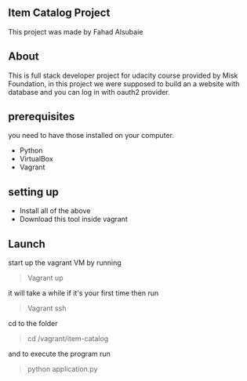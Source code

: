 ## **Item Catalog Project**

This project was made by Fahad Alsubaie

## **About**
This is full stack developer project for udacity course provided by Misk Foundation, in this project we were supposed to build an a website with database and you can log in with oauth2 provider.
## prerequisites
you need to have those installed on your computer.

 - Python
 - VirtualBox
 - Vagrant

## setting up

 - Install all of the above
 - Download this tool inside vagrant

## Launch
start up the vagrant VM by running

> Vagrant up

it will take a while if it's your first time
then run

> Vagrant ssh

cd to the folder

> cd /vagrant/item-catalog

and  to execute the program run

> python application.py
